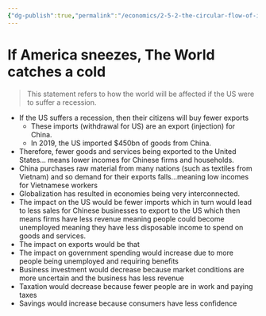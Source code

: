 ```yaml
---
{"dg-publish":true,"permalink":"/economics/2-5-2-the-circular-flow-of-income/if-america-sneezes-the-world-catches-a-cold/","dgHomeLink":true,"dgPassFrontmatter":false}
---
```



# If America sneezes, The World catches a cold
> This statement refers to how the world will be affected if the US were to suffer a recession.

- If the US suffers a recession, then their citizens will buy fewer exports
	- These imports (withdrawal for US) are an export (injection) for China.
	- In 2019, the US imported $450bn of goods from China.
- Therefore, fewer goods and services being exported to the United States... means lower incomes for Chinese firms and households.
- China purchases raw material from many nations (such as textiles from Vietnam) and so demand for their exports falls...meaning low incomes for Vietnamese workers
- Globalization has resulted in economies being very interconnected.
- The impact on the US would be fewer imports which in turn would lead to less sales for Chinese businesses to export to the US which then means firms have less revenue meaning people could become unemployed meaning they have less disposable income to spend on goods and services.
- The impact on exports would be that
- The impact on government spending would increase due to more people being unemployed and requiring benefits
- Business investment would decrease because market conditions are more uncertain and the business has less revenue
- Taxation would decrease because fewer people are in work and paying taxes
- Savings would increase because consumers have less confidence 